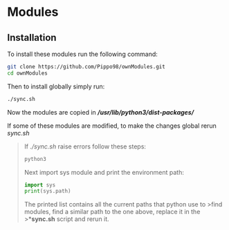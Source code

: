 # Modules

## Installation

To install these modules run the following command:

~~~bash
git clone https://github.com/Pippo98/ownModules.git
cd ownModules
~~~

Then to install globally simply run:

~~~bash
./sync.sh
~~~

Now the modules are copied in ***/usr/lib/python3/dist-packages/***

If some of these modules are modified, to make the changes global rerun *sync.sh*


>If *./sync.sh* raise errors follow these steps:
>~~~bash
>python3
>~~~
>Next import sys module and print the environment path:
>~~~python
>import sys
>print(sys.path)
>~~~
>The printed list contains all the current paths that python use to >find modules, find a similar path to the one above, replace it in the >***sync.sh** script and rerun it.